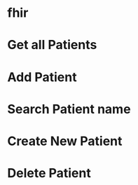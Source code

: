 # fhir
# Get all Patients
# Add Patient
# Search Patient name
# Create New Patient
# Delete Patient
